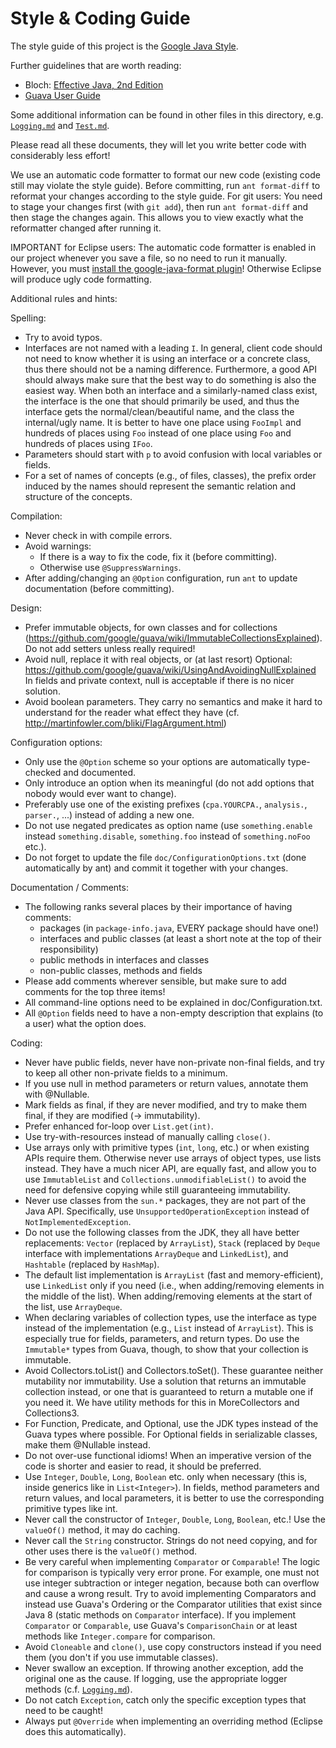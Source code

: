 Style & Coding Guide
====================

The style guide of this project is the [Google Java Style](https://google.github.io/styleguide/javaguide.html).

Further guidelines that are worth reading:
- Bloch: [Effective Java, 2nd Edition](http://www.amazon.com/Effective-Java-Edition-Joshua-Bloch/dp/0321356683/)
- [Guava User Guide](https://github.com/google/guava/wiki)

Some additional information can be found in other files
in this directory, e.g. [`Logging.md`](Logging.md) and [`Test.md`](Test.md).

Please read all these documents, they will let you write better code
with considerably less effort!

We use an automatic code formatter to format our new code
(existing code still may violate the style guide).
Before committing, run `ant format-diff` to reformat your changes
according to the style guide.
For git users: You need to stage your changes first (with `git add`),
then run `ant format-diff` and then stage the changes again.
This allows you to view exactly what the reformatter changed after running it.

IMPORTANT for Eclipse users:
The automatic code formatter is enabled in our project whenever you save a file,
so no need to run it manually.
However, you must [install the google-java-format plugin](Developing.md#develop-cpachecker-from-within-eclipse)!
Otherwise Eclipse will produce ugly code formatting.


Additional rules and hints:

Spelling:

- Try to avoid typos.
- Interfaces are not named with a leading `I`.
  In general, client code should not need to know whether
  it is using an interface or a concrete class,
  thus there should not be a naming difference.
  Furthermore, a good API should always make sure that
  the best way to do something is also the easiest way.
  When both an interface and a similarly-named class exist,
  the interface is the one that should primarily be used,
  and thus the interface gets the normal/clean/beautiful name,
  and the class the internal/ugly name.
  It is better to have one place using `FooImpl` and hundreds of places using `Foo`
  instead of one place using `Foo` and hundreds of places using `IFoo`.
- Parameters should start with `p` to avoid confusion with
  local variables or fields.
- For a set of names of concepts (e.g., of files, classes),
  the prefix order induced by the names should
  represent the semantic relation and structure of the concepts.

Compilation:

- Never check in with compile errors.
- Avoid warnings:
  - If there is a way to fix the code, fix it (before committing).
  - Otherwise use `@SuppressWarnings`.
- After adding/changing an `@Option` configuration,
  run `ant` to update documentation (before committing).

Design:

- Prefer immutable objects, for own classes and for collections
  (https://github.com/google/guava/wiki/ImmutableCollectionsExplained).
  Do not add setters unless really required!
- Avoid null, replace it with real objects, or (at last resort) Optional:
  https://github.com/google/guava/wiki/UsingAndAvoidingNullExplained
  In fields and private context, null is acceptable if there is no nicer solution.
- Avoid boolean parameters. They carry no semantics
  and make it hard to understand for the reader what effect they have
  (cf. http://martinfowler.com/bliki/FlagArgument.html)

Configuration options:

- Only use the `@Option` scheme so your options are automatically type-checked
  and documented.
- Only introduce an option when its meaningful
  (do not add options that nobody would ever want to change).
- Preferably use one of the existing prefixes
  (`cpa.YOURCPA.`, `analysis.`, `parser.`, ...)
  instead of adding a new one.
- Do not use negated predicates as option name
  (use `something.enable` instead `something.disable`,
  `something.foo` instead of `something.noFoo` etc.).
- Do not forget to update the file `doc/ConfigurationOptions.txt`
  (done automatically by ant) and commit it together with your changes.

Documentation / Comments:

- The following ranks several places by their importance of having comments:
  * packages (in `package-info.java`, EVERY package should have one!)
  * interfaces and public classes (at least a short note at the top of their responsibility)
  * public methods in interfaces and classes
  * non-public classes, methods and fields
- Please add comments wherever sensible,
  but make sure to add comments for the top three items!
- All command-line options need to be explained in doc/Configuration.txt.
- All `@Option` fields need to have a non-empty description
  that explains (to a user) what the option does.

Coding:

- Never have public fields,
  never have non-private non-final fields,
  and try to keep all other non-private fields to a minimum.
- If you use null in method parameters or return values, annotate them with @Nullable.
- Mark fields as final, if they are never modified,
  and try to make them final, if they are modified (-> immutability).
- Prefer enhanced for-loop over `List.get(int)`.
- Use try-with-resources instead of manually calling `close()`.
- Use arrays only with primitive types (`int`, `long`, etc.)
  or when existing APIs require them.
  Otherwise never use arrays of object types, use lists instead.
  They have a much nicer API, are equally fast,
  and allow you to use `ImmutableList` and `Collections.unmodifiableList()`
  to avoid the need for defensive copying while still guaranteeing immutability.
- Never use classes from the `sun.*` packages, they are not part of the Java API.
  Specifically, use `UnsupportedOperationException` instead of `NotImplementedException`.
- Do not use the following classes from the JDK, they all have better replacements:
  `Vector` (replaced by `ArrayList`),
  `Stack` (replaced by `Deque` interface with implementations `ArrayDeque` and `LinkedList`),
  and `Hashtable` (replaced by `HashMap`).
- The default list implementation is `ArrayList` (fast and memory-efficient),
  use `LinkedList` only if you need (i.e., when adding/removing elements in the middle of the list).
  When adding/removing elements at the start of the list, use `ArrayDeque`.
- When declaring variables of collection types,
  use the interface as type instead of the implementation (e.g., `List` instead of `ArrayList`).
  This is especially true for fields, parameters, and return types.
  Do use the `Immutable*` types from Guava, though, to show that your collection is immutable.
- Avoid Collectors.toList() and Collectors.toSet().
  These guarantee neither mutability nor immutability.
  Use a solution that returns an immutable collection instead,
  or one that is guaranteed to return a mutable one if you need it.
  We have utility methods for this in MoreCollectors and Collections3.
- For Function, Predicate, and Optional,
  use the JDK types instead of the Guava types where possible.
  For Optional fields in serializable classes, make them @Nullable instead.
- Do not over-use functional idioms!
  When an imperative version of the code is shorter and easier to read,
  it should be preferred.
- Use `Integer`, `Double`, `Long`, `Boolean` etc. only when necessary (this is, inside generics like in `List<Integer>`).
  In fields, method parameters and return values, and local parameters,
  it is better to use the corresponding primitive types like int.
- Never call the constructor of `Integer`, `Double`, `Long`, `Boolean`, etc.!
  Use the `valueOf()` method, it may do caching.
- Never call the `String` constructor.
  Strings do not need copying, and for other uses there is the `valueOf()` method.
- Be very careful when implementing `Comparator` or `Comparable`!
  The logic for comparison is typically very error prone.
  For example, one must not use integer subtraction or integer negation,
  because both can overflow and cause a wrong result.
  Try to avoid implementing Comparators and instead use Guava's Ordering
  or the Comparator utilities that exist since Java 8
  (static methods on `Comparator` interface).
  If you implement `Comparator` or `Comparable`, use Guava's `ComparisonChain`
  or at least methods like `Integer.compare` for comparison.
- Avoid `Cloneable` and `clone()`, use copy constructors instead if you need them
  (you don't if you use immutable classes).
- Never swallow an exception.
  If throwing another exception, add the original one as the cause.
  If logging, use the appropriate logger methods (c.f. [`Logging.md`](Logging.md)).
- Do not catch `Exception`, catch only the specific exception types
  that need to be caught!
- Always put `@Override` when implementing an overriding method
  (Eclipse does this automatically).

